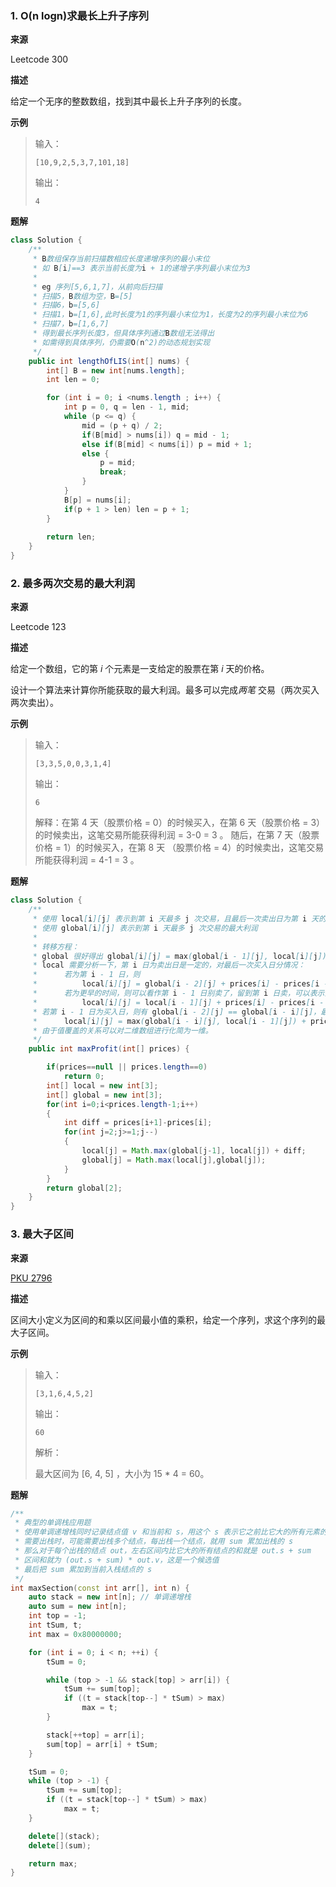 ### 1. O(n logn)求最长上升子序列

**来源**

Leetcode 300

**描述**

 给定一个无序的整数数组，找到其中最长上升子序列的长度。 

**示例**

> 输入：
>
> ```
> [10,9,2,5,3,7,101,18]
> ```
>
> 输出：
>
> ```
> 4
> ```

**题解**

```java
class Solution {
    /**
     * B数组保存当前扫描数相应长度递增序列的最小末位
     * 如 B[i]==3 表示当前长度为i + 1的递增子序列最小末位为3
     * 
     * eg 序列[5,6,1,7]，从前向后扫描
     * 扫描5，B数组为空，B=[5]
     * 扫描6，b=[5,6]
     * 扫描1，b=[1,6],此时长度为1的序列最小末位为1，长度为2的序列最小末位为6
     * 扫描7，b=[1,6,7]
     * 得到最长序列长度3，但具体序列通过B数组无法得出
     * 如需得到具体序列，仍需要O(n^2)的动态规划实现
     */
    public int lengthOfLIS(int[] nums) {
        int[] B = new int[nums.length];
        int len = 0;

        for (int i = 0; i <nums.length ; i++) {
            int p = 0, q = len - 1, mid;
            while (p <= q) {
                mid = (p + q) / 2;
                if(B[mid] > nums[i]) q = mid - 1;
                else if(B[mid] < nums[i]) p = mid + 1;
                else {
                    p = mid;
                    break;
                }
            }
            B[p] = nums[i];
            if(p + 1 > len) len = p + 1;
        }
        
        return len;
    }
}
```

### 2. 最多两次交易的最大利润

**来源**

Leetcode 123

**描述**

给定一个数组，它的第 *i* 个元素是一支给定的股票在第 *i* 天的价格。

设计一个算法来计算你所能获取的最大利润。最多可以完成*两笔* 交易（两次买入两次卖出）。 

**示例**

> 输入：
>
> ```
> [3,3,5,0,0,3,1,4]
> ```
>
> 输出：
>
> ```
> 6
> ```
>
> 解释：在第 4 天（股票价格 = 0）的时候买入，在第 6 天（股票价格 = 3）的时候卖出，这笔交易所能获得利润 = 3-0 = 3 。     随后，在第 7 天（股票价格 = 1）的时候买入，在第 8 天 （股票价格 = 4）的时候卖出，这笔交易所能获得利润 = 4-1 = 3 。

**题解**

```java
class Solution {
    /**
     * 使用 local[i][j] 表示到第 i 天最多 j 次交易，且最后一次卖出日为第 i 天的最大利润
     * 使用 global[i][j] 表示到第 i 天最多 j 次交易的最大利润
     * 
     * 转移方程：
     * global 很好得出 global[i][j] = max(global[i - 1][j], local[i][j])
     * local 需要分析一下，第 i 日为卖出日是一定的，对最后一次买入日分情况：
     * 		若为第 i - 1 日，则 
     *			local[i][j] = global[i - 2][j] + prices[i] - prices[i - 1]
     *		若为更早的时间，则可以看作第 i - 1 日别卖了，留到第 i 日卖，可以表示为
     *			local[i][j] = local[i - 1][j] + prices[i] - prices[i - 1]
     * 若第 i - 1 日为买入日，则有 global[i - 2][j] == global[i - i][j]，最后归纳下得到
     *		local[i][j] = max(global[i - i][j], local[i - 1][j]) + prices[i] - prices[i - 1];
     * 由于值覆盖的关系可以对二维数组进行化简为一维。
     */
    public int maxProfit(int[] prices) {

        if(prices==null || prices.length==0)
            return 0;
        int[] local = new int[3];
        int[] global = new int[3];
        for(int i=0;i<prices.length-1;i++)
        {
            int diff = prices[i+1]-prices[i];
            for(int j=2;j>=1;j--)
            {
                local[j] = Math.max(global[j-1], local[j]) + diff;
                global[j] = Math.max(local[j],global[j]);
            }
        }
        return global[2];   
    }
}
```

### 3. 最大子区间

**来源**

[PKU 2796](http://poj.org/problem?id=2796)

**描述**

区间大小定义为区间的和乘以区间最小值的乘积，给定一个序列，求这个序列的最大子区间。

**示例**

> 输入：
>
> ```
> [3,1,6,4,5,2]
> ```
>
> 输出：
>
> ```
> 60
> ```
>
> 解析：
>
> 最大区间为 [6, 4, 5] ，大小为 15 * 4 = 60。

**题解**

```cpp
/**
 * 典型的单调栈应用题
 * 使用单调递增栈同时记录结点值 v 和当前和 s，用这个 s 表示它之前比它大的所有元素的和（含自己）
 * 需要出栈时，可能需要出栈多个结点，每出栈一个结点，就用 sum 累加出栈的 s 
 * 那么对于每个出栈的结点 out，左右区间内比它大的所有结点的和就是 out.s + sum
 * 区间和就为 (out.s + sum) * out.v，这是一个候选值
 * 最后把 sum 累加到当前入栈结点的 s
 */
int maxSection(const int arr[], int n) {
    auto stack = new int[n]; // 单调递增栈
    auto sum = new int[n];
    int top = -1;
    int tSum, t;
    int max = 0x80000000;

    for (int i = 0; i < n; ++i) {
        tSum = 0;

        while (top > -1 && stack[top] > arr[i]) {
            tSum += sum[top];
            if ((t = stack[top--] * tSum) > max)
                max = t;
        }

        stack[++top] = arr[i];
        sum[top] = arr[i] + tSum;
    }

    tSum = 0;
    while (top > -1) {
        tSum += sum[top];
        if ((t = stack[top--] * tSum) > max)
            max = t;
    }

    delete[](stack);
    delete[](sum);

    return max;
}
```



